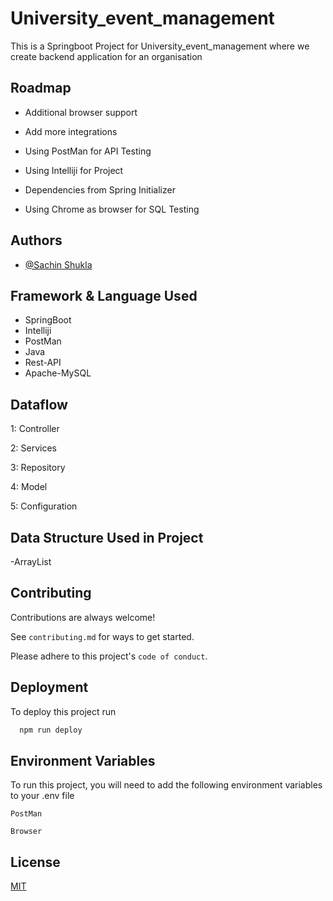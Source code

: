 # University_event_management

This is a Springboot Project for University_event_management where we create backend application for an organisation


## Roadmap

- Additional browser support

- Add more integrations

- Using PostMan for API Testing

- Using Intelliji for Project

- Dependencies from Spring Initializer

- Using Chrome as browser for SQL Testing


## Authors

- [@Sachin Shukla](https://www.github.com/Sach42)


## Framework & Language Used

- SpringBoot
- Intelliji
- PostMan
- Java
- Rest-API
- Apache-MySQL

## Dataflow
1: Controller

2: Services

3: Repository

4: Model

5: Configuration
## Data Structure Used in Project
-ArrayList
## Contributing

Contributions are always welcome!

See `contributing.md` for ways to get started.

Please adhere to this project's `code of conduct`.


## Deployment

To deploy this project run

```bash
  npm run deploy
```


## Environment Variables

To run this project, you will need to add the following environment variables to your .env file

`PostMan`

`Browser`


## License

[MIT](https://choosealicense.com/licenses/mit/)

